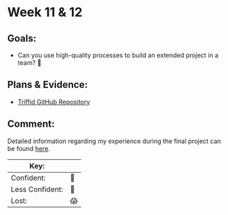 # Week 11 & 12
## Goals:


-   Can you use high-quality processes to build an extended project in a team? :nail_care:

## Plans & Evidence:

-   [Triffid GitHub Repository](https://github.com/samanthagottlieb/triffid)

## Comment:

Detailed information regarding my experience during the final project can be found [here](https://symion-edwards.medium.com/week-of-the-triffids-building-a-houseplant-app-for-my-bootcamp-final-project-225b59c816f7). 

|Key:     ||
|---------------|-----------|
|Confident:     |:nail_care:|
|Less Confident:|:no_good:  |
|Lost:          |:scream:   |
